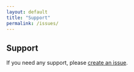 ```yaml
---
layout: default
title: "Support"
permalink: /issues/
---
```


## Support

If you need any support, please [create an issue](https://github.com/ytang/welly/issues).
